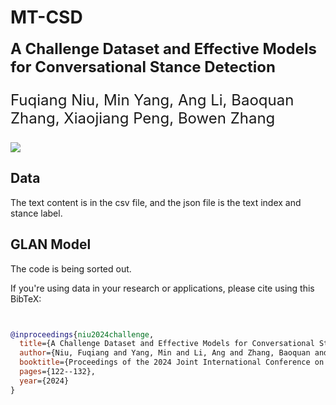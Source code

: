 # MT-CSD

<font size='5'>**A Challenge Dataset and Effective Models for Conversational Stance Detection**

Fuqiang Niu, Min Yang, Ang Li, Baoquan Zhang, Xiaojiang Peng, Bowen Zhang

</font> <a href='https://arxiv.org/abs/2403.11145'><img src='https://img.shields.io/badge/Paper-Arxiv-red'></a>

## Data
The text content is in the csv file, and the json file is the text index and stance label.

## GLAN Model
The code is being sorted out.


If you're using data in your research or applications, please cite using this BibTeX:
```bibtex


@inproceedings{niu2024challenge,
  title={A Challenge Dataset and Effective Models for Conversational Stance Detection},
  author={Niu, Fuqiang and Yang, Min and Li, Ang and Zhang, Baoquan and Peng, Xiaojiang and Zhang, Bowen},
  booktitle={Proceedings of the 2024 Joint International Conference on Computational Linguistics, Language Resources and Evaluation (LREC-COLING 2024)},
  pages={122--132},
  year={2024}
}
